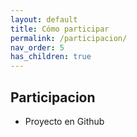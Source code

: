 ```yaml
---
layout: default
title: Cómo participar
permalink: /participacion/
nav_order: 5
has_children: true
---
```

<div class="nonfooter">
<h2>Participacion</h2>



<ul>
 <li>Proyecto en Github</li>
</ul>

</div>
